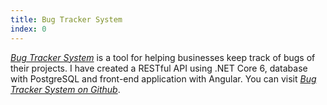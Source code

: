 ```yaml
---
title: Bug Tracker System
index: 0
---
```


[_Bug Tracker System_](https://bugtrackersystem.anilkarasah.me 'You can visit Bug Tracker System with this link') is a tool for helping businesses keep track of bugs of their projects. I have created a RESTful API using .NET Core 6, database with PostgreSQL and front-end application with Angular.
You can visit [_Bug Tracker System on Github_](https://github.com/anilkarasah/BugTrackerSystem 'Github Repository of Bug Tracker System').
